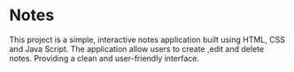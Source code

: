 # Notes
This project is a simple, interactive notes application built using HTML, CSS and Java Script. The application allow users to create ,edit and delete notes. Providing a clean and user-friendly interface. 
